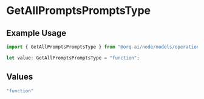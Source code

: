 # GetAllPromptsPromptsType

## Example Usage

```typescript
import { GetAllPromptsPromptsType } from "@orq-ai/node/models/operations";

let value: GetAllPromptsPromptsType = "function";
```

## Values

```typescript
"function"
```